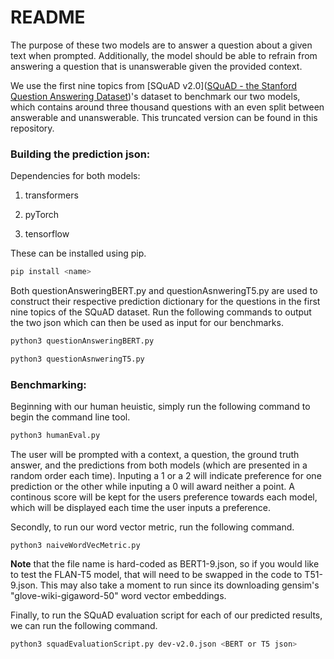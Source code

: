 # README

The purpose of these two models are to answer a question about a given text when prompted. Additionally, the model should be able to refrain from answering a question that is unanswerable given the provided context.

We use the first nine topics from [SQuAD v2.0]([SQuAD - the Stanford Question Answering Dataset](https://rajpurkar.github.io/SQuAD-explorer/explore/v2.0/dev/))'s dataset to benchmark our two models, which contains around three thousand questions with an even split between answerable and unanswerable. This truncated version can be found in this repository.

### Building the prediction json:

Dependencies for both models:

1. transformers

2. pyTorch

3. tensorflow

These can be installed using pip.

```bash
pip install <name>
```

Both questionAnsweringBERT.py and questionAsnweringT5.py are used to construct their respective prediction dictionary for the questions in the first nine topics of the SQuAD dataset. Run the following commands to output the two json which can then be used as input for our benchmarks.

```bash
python3 questionAnsweringBERT.py
```

```bash
python3 questionAsnweringT5.py
```



### Benchmarking:

Beginning with our human heuistic, simply run the following command to begin the command line tool.

```bash
python3 humanEval.py
```

The user will be prompted with a context, a question, the ground truth answer, and the predictions from both models (which are presented in a random order each time). Inputing a 1 or a 2 will indicate preference for one prediction or the other while inputing a 0 will award neither a point. A continous score will be kept for the users preference towards each model, which will be displayed each time the user inputs a preference.

Secondly, to run our word vector metric, run the following command.

```python3
python3 naiveWordVecMetric.py
```

**Note** that the file name is hard-coded as BERT1-9.json, so if you would like to test the FLAN-T5 model, that will need to be swapped in the code to T51-9.json. This may also take a moment to run since its downloading gensim's "glove-wiki-gigaword-50" word vector embeddings.

Finally, to run the SQuAD evaluation script for each of our predicted results, we can run the following command.

```bash
python3 squadEvaluationScript.py dev-v2.0.json <BERT or T5 json>
```
